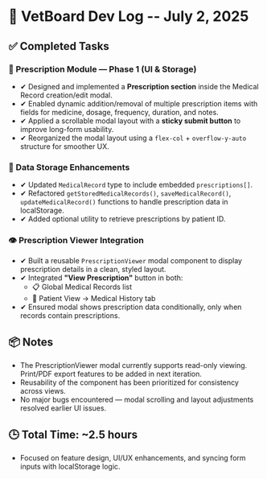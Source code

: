 🐾 VetBoard Dev Log -- July 2, 2025
==================================

✅ Completed Tasks
------------------

### 💊 Prescription Module — Phase 1 (UI & Storage)

-   ✔ Designed and implemented a **Prescription section** inside the Medical Record creation/edit modal.
-   ✔ Enabled dynamic addition/removal of multiple prescription items with fields for medicine, dosage, frequency, duration, and notes.
-   ✔ Applied a scrollable modal layout with a **sticky submit button** to improve long-form usability.
-   ✔ Reorganized the modal layout using a `flex-col` + `overflow-y-auto` structure for smoother UX.

### 💾 Data Storage Enhancements

-   ✔ Updated `MedicalRecord` type to include embedded `prescriptions[]`.
-   ✔ Refactored `getStoredMedicalRecords()`, `saveMedicalRecord()`, `updateMedicalRecord()` functions to handle prescription data in localStorage.
-   ✔ Added optional utility to retrieve prescriptions by patient ID.

### 👁️ Prescription Viewer Integration

-   ✔ Built a reusable `PrescriptionViewer` modal component to display prescription details in a clean, styled layout.
-   ✔ Integrated **"View Prescription"** button in both:
    - 📋 Global Medical Records list
    - 🐶 Patient View → Medical History tab
-   ✔ Ensured modal shows prescription data conditionally, only when records contain prescriptions.

📦 Notes
--------

-   The PrescriptionViewer modal currently supports read-only viewing. Print/PDF export features to be added in next iteration.
-   Reusability of the component has been prioritized for consistency across views.
-   No major bugs encountered — modal scrolling and layout adjustments resolved earlier UI issues.

🕒 Total Time: ~2.5 hours
------------------------

-   Focused on feature design, UI/UX enhancements, and syncing form inputs with localStorage logic.
